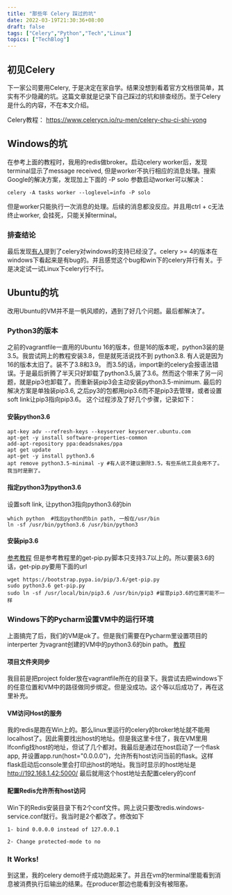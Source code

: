 ```yaml
---
title: "那些年 Celery 踩过的坑"
date: 2022-03-19T21:30:36+08:00
draft: false
tags: ["Celery","Python","Tech","Linux"]
topics: ["TechBlog"]
---
```


## 初见Celery
下一家公司要用Celery, 于是决定在家自学。结果没想到看着官方文档很简单，其实有不少隐藏的坑。这篇文章就是记录下自己踩过的坑和排查经历。至于Celery是什么的内容，不在本文介绍。

Celery教程：
https://www.celerycn.io/ru-men/celery-chu-ci-shi-yong

## Windows的坑
在参考上面的教程时，我用的redis做broker。启动celery worker后，发现terminal显示了message received, 但是worker不执行相应的消息处理。搜索Google的解决方案，发现加上下面的 -P solo 参数启动worker可以解决：
```shell
celery -A tasks worker --loglevel=info -P solo
```


但是worker只能执行一次消息的处理。后续的消息都没反应。并且用ctrl + c无法终止worker, 会挂死，只能关掉terminal。

### 排查结论
最后发现[有人](https://www.pythonf.cn/read/121936)提到了celery对windows的支持已经没了。celery >= 4的版本在windows下看起来是有bug的。并且感觉这个bug和win下的celery并行有关。于是决定试一试Linux下celery行不行。

## Ubuntu的坑
改用Ubuntu的VM并不是一帆风顺的，遇到了好几个问题。最后都解决了。

### Python3的版本
之前的vagrantfile一直用的Ubuntu 16的版本，但是16的版本呢，python3装的是3.5。我尝试网上的教程安装3.8，但是就死活说找不到 python3.8. 有人说是因为16的版本太旧了。装不了3.8和3.9。
而3.5的话，import新的celery会报语法错误。于是最后折腾了半天只好卸载了python3.5,装了3.6。然而这个带来了另一问题，就是pip3也卸载了。而重新装pip3会主动安装python3.5-minimum. 最后的解决方案是单独装pip3.6, 之后py3的包都用pip3.6而不是pip3去管理，或者设置soft link让pip3指向pip3.6。 这个过程涉及了好几个步骤，记录如下：

#### 安装python3.6
```shell
apt-key adv --refresh-keys --keyserver keyserver.ubuntu.com
apt-get -y install software-properties-common
add-apt-repository ppa:deadsnakes/ppa
apt get update
apt-get -y install python3.6
apt remove python3.5-minimal -y #有人说不建议删除3.5，有些系统工具会用不了。我当时是删了。  
```

#### 指定python3为python3.6
设置soft link, 让python3指向python3.6的bin
```shell
which python  #找出python的bin path, 一般在/usr/bin
ln -sf /usr/bin/python3.6 /usr/bin/python3
```
#### 安装pip3.6
[参考教程](https://ashish.one/blogs/install-python3.6-pip3.6-pipenv-on-ubuntu14.04/)  但是参考教程里的get-pip.py脚本只支持3.7以上的。所以要装3.6的话，get-pip.py要用下面的url
```shell
wget https://bootstrap.pypa.io/pip/3.6/get-pip.py
sudo python3.6 get-pip.py
sudo ln -sf /usr/local/bin/pip3.6 /usr/bin/pip3 #留意pip3.6的位置可能不一样
```
### Windows下的Pycharm设置VM中的运行环境
上面搞完了后，我们的VM是ok了。但是我们需要在Pycharm里设置项目的interperter 为vagrant创建的VM中的python3.6的bin path。
[教程](https://iswbm.com/357.html)

####  项目文件夹同步
我目前是把project folder放在vagrantfile所在的目录下。我尝试去把windows下的任意位置和VM中的路径做同步绑定。但是没成功。这个等以后成功了，再在这里补充。

#### VM访问Host的服务
我的redis是跑在Win上的。那么linux里运行的celery的broker地址就不能用localhost了。因此需要找出host的地址。但是我这里卡住了，我在VM里用Ifconfig找host的地址，但试了几个都对。我最后是通过在host启动了一个flask app, 并设置app.run(host="0.0.0.0")，允许所有host访问当前的flask。这样flask启动后console里会打印出host的地址。我当时显示的host地址是 http://192.168.1.42:5000/
最后就用这个host地址去配置celery的conf

#### 配置Redis允许所有host访问
Win下的Redis安装目录下有2个conf文件。网上说只要改redis.windows-service.conf就行。我当时是2个都改了。修改如下
```
1- bind 0.0.0.0 instead of 127.0.0.1

2- Change protected-mode to no
```

### It Works!
到这里，我的celery demo终于成功跑起来了。并且在vm的terminal里能看到消息被消费执行后输出的结果。在producer那边也能看到没有被阻塞。

